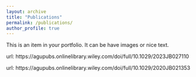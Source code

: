 ```yaml
---
layout: archive
title: "Publications"
permalink: /publications/
author_profile: true
---
```


This is an item in your portfolio. It can be have images or nice text.
<div>
url: https://agupubs.onlinelibrary.wiley.com/doi/full/10.1029/2023JB027110</p>
</div>

<div>
url: https://agupubs.onlinelibrary.wiley.com/doi/full/10.1029/2020JB021353</p>
</div>

